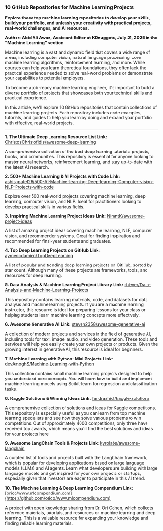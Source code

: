 ### 10 GitHub Repositories for Machine Learning Projects

**Explore these top machine learning repositories to develop your skills, build your portfolio, and unleash your creativity with practical projects, real-world challenges, and AI resources.**

**Author: Abid Ali Awan, Assistant Editor at KDnuggets, July 21, 2025 in the "Machine Learning" section**

Machine learning is a vast and dynamic field that covers a wide range of areas, including computer vision, natural language processing, core machine learning algorithms, reinforcement learning, and more. While courses can help you learn theoretical foundations, they often lack the practical experience needed to solve real-world problems or demonstrate your capabilities to potential employers.

To become a job-ready machine learning engineer, it's important to build a diverse portfolio of projects that showcases both your technical skills and practical experience.

In this article, we'll explore 10 GitHub repositories that contain collections of machine learning projects. Each repository includes code examples, tutorials, and guides to help you learn by doing and expand your portfolio with effective, real-world projects.

---

**1. The Ultimate Deep Learning Resource List**
**Link:** [ChristosChristofidis/awesome-deep-learning](https://github.com/ChristosChristofidis/awesome-deep-learning)

A comprehensive collection of the best deep learning tutorials, projects, books, and communities. This repository is essential for anyone looking to master neural networks, reinforcement learning, and stay up-to-date with the latest AI research.

**2. 500+ Machine Learning & AI Projects with Code**
**Link:** [ashishpatel26/500-AI-Machine-learning-Deep-learning-Computer-vision-NLP-Projects-with-code](https://github.com/ashishpatel26/500-AI-Machine-learning-Deep-learning-Computer-vision-NLP-Projects-with-code)

Explore over 500 real-world projects covering machine learning, deep learning, computer vision, and NLP. Ideal for practitioners looking to develop practical skills in various fields.

**3. Inspiring Machine Learning Project Ideas**
**Link:** [NirantK/awesome-project-ideas](https://github.com/NirantK/awesome-project-ideas)

A list of amazing project ideas covering machine learning, NLP, computer vision, and recommender systems. Great for finding inspiration and recommended for final-year students and graduates.

**4. Top Deep Learning Projects on GitHub**
**Link:** [aymericdamien/TopDeepLearning](https://github.com/aymericdamien/TopDeepLearning)

A list of popular and trending deep learning projects on GitHub, sorted by star count. Although many of these projects are frameworks, tools, and resources for deep learning.

**5. Data Analysis & Machine Learning Project Library**
**Link:** [rhiever/Data-Analysis-and-Machine-Learning-Projects](https://github.com/rhiever/Data-Analysis-and-Machine-Learning-Projects)

This repository contains learning materials, code, and datasets for data analysis and machine learning projects. If you are a machine learning instructor, this resource is ideal for preparing lessons for your class or helping students learn machine learning concepts more effectively.

**6. Awesome Generative AI**
**Link:** [steven2358/awesome-generative-ai](https://github.com/steven2358/awesome-generative-ai)

A collection of modern projects and services in the field of generative AI, including tools for text, image, audio, and video generation. These tools and services will help you easily create your own projects or products. Given the growing interest in generative AI, this resource is ideal for beginners.

**7. Machine Learning with Python: Mini Projects**
**Link:** [devAmoghS/Machine-Learning-with-Python](https://github.com/devAmoghS/Machine-Learning-with-Python)

This collection contains small machine learning projects designed to help you understand core concepts. You will learn how to build and implement machine learning models using Scikit-learn for regression and classification tasks.

**8. Kaggle Solutions & Winning Ideas**
**Link:** [faridrashidi/kaggle-solutions](https://github.com/faridrashidi/kaggle-solutions)

A comprehensive collection of solutions and ideas for Kaggle competitions. This repository is especially useful as you can learn from top machine learning specialists and see how they solve various problems to win competitions. Out of approximately 4000 competitions, only three have received top awards, which means you'll find the best solutions and ideas for your projects here.

**9. Awesome LangChain Tools & Projects**
**Link:** [kyrolabs/awesome-langchain](https://github.com/kyrolabs/awesome-langchain)

A curated list of tools and projects built with the LangChain framework, which is popular for developing applications based on large language models (LLMs) and AI agents. Learn what developers are building with large language models and get inspired for your own projects or startups, especially given that investors are eager to participate in this AI trend.

**10. The Machine Learning & Deep Learning Compendium**
**Link:** [orico/www.mlcompendium.com](https://github.com/orico/www.mlcompendium.com)

A project with open knowledge sharing from Dr. Ori Cohen, which collects reference materials, tutorials, and resources on machine learning and deep learning. This is a valuable resource for expanding your knowledge and finding reliable learning materials.

